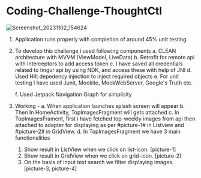 # Coding-Challenge-ThoughtCtl

![Screenshot_20231102_154624](https://github.com/RajanNalawade/Coding-ThoughtCtl/assets/46295390/92471585-a372-4055-bc35-8c3fea3667b1)

1. Application runs properly with completion of around 45% unit testing.
2. To develop this challenge i used following components
   a. CLEAN architecture with MVVM (ViewModel, LiveData)
   b. Retrofit for remote api with Interceptors to add access token
   c. I have saved all credentials related to Imgur api by using NDK, and access these with help of JNI
   d. Used Hilt depedency injection to inject required objects
   e. For unit testing I have used Junit, Mockito, MockWebServer, Google's Truth etc.

   f. Used Jetpack Navigation Graph for simplisity
4. Working -
  a. When application launches splash screen will appear
  b. Then In HomeActivity, TopImagesFragment will gets attached
  c. In TopImagesFrament, first i have fetched top-weekly images from api then attached to adapter for displaying as per #picture-1# in Listview and #picture-2# in GridView.
  d. In TopImagesFragment we have 3 main functionalities
      1. Show result in ListView when we click on list-icon. [picture-1]
      2. Show result in GridView when we click on grid-icon. [picture-2]
      3. On the basis of input text search we filter displaying images. [picture-3, picture-4]   
     
